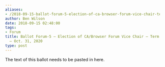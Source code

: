 ```yaml
---
aliases:
- /2018-09-15-ballot-forum-5-election-of-ca-browser-forum-vice-chair-term-nov-1-2018-oct-31-2020/
author: Ben Wilson
date: 2018-09-15 02:48:00
tags:
- Forum
title: Ballot Forum-5 – Election of CA/Browser Forum Vice Chair – Term Nov. 1, 2018
  – Oct. 31, 2020
type: post
---
```


The text of this ballot needs to be pasted in here.